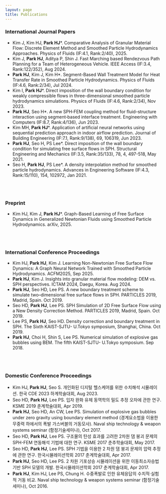 ```yaml
---
layout: page
title: Publications
---
```


### International Journal Papers
* Kim J, Kim HJ, **Park HJ***. Comparative Analysis of Granular Material Flow: Discrete Element Method and Smoothed Particle Hydrodynamics Approaches. Physics of Fluids (IF:4.1, Rank:2/40), 2025.
* Kim J, **Park HJ**, Aditya P, Shin J. Fast Marching based Rendezvous Path Planning for a Team of Heterogeneous Vehicle. IEEE Access (IF:3.4, Rank:122/352), Aug 2024.
* **Park HJ**, Kim J, Kim H*. Segment-Based Wall Treatment Model for Heat Transfer Rate in Smoothed Particle Hydrodynamics. Physics of Fluids (IF:4.6, Rank:2/34), Jul 2024.
* Kim I,	**Park HJ***. Direct imposition of the wall boundary condition for weakly compressible flows in three-dimensional smoothed particle hydrodynamics simulations. Physics of Fluids (IF:4.6, Rank:2/34), Nov 2023.
*	**Park HJ**, Seo H*. A new SPH‑FEM coupling method for fluid–structure interaction using segment‑based interface treatment. Engineering with Computers (IF:8.7, Rank:4/136), Jun 2023.
*	Kim MH, **Park HJ***. Application of artificial neural networks using sequential prediction approach in indoor airflow prediction. Journal of Building Engineering (IF:7.1, Rank:9/138), 69, 106319, Jun 2023.
*	**Park HJ**, Seo H, PS Lee*. Direct imposition of the wall boundary condition for simulating free surface flows in SPH. Structural Engineering and Mechanics (IF:3.5, Rank:35/133), 78, 4, 497-518, May 2021.
* Seo H, **Park HJ**, PS Lee*. A density interpolation method for smoothed particle hydrodynamics. Advances in Engineering Software (IF:4.3, Rank:15/110), 154, 102972, Jan 2021.
<br/>
<br/>

### Preprint
* Kim HJ, Kim J, **Park HJ***. Graph-Based Learning of Free Surface Dynamics in Generalized Newtonian Fluids using Smoothed Particle Hydrodynamics. arXiv, 2025.
<br/>
<br/>

### International Conference Proceedings
* Kim HJ, **Park HJ**, Kim J. Learning Non-Newtonian Free Surface Flow Dynamics: A Graph Neural Network Trained with Smoothed Particle Hydrodynamics. ACFM2025, Sep 2025.
* **Park HJ**, Kim J. Insights into granular material flow modeling: DEM vs. SPH perspectives. ICTAM 2024, Daegu, Korea. Aug 2024.
* **Park HJ**, Seo HD, Lee PS. A new boundary treatment scheme to simulate two–dimensional free surface flows in SPH. PARTICLES 2019, Madrid, Spain. Oct 2019.
* Seo HD, **Park HJ**, Lee PS. SPH Simulation of 2D Free Surface Flow using a New Density Correction Method. PARTICLES 2019, Madrid, Spain. Oct 2019.
* Lee PS, **Park HJ**, Seo HD. Density correction and boundary treatment in SPH. The Sixth KAIST-SJTU- U.Tokyo symposium, Shanghai, China. Oct 2019.
* **Park HJ**, Choi H, Shin S, Lee PS. Numerical simulation of explosive gas bubbles using BEM. The fifth KAIST-SJTU- U.Tokyo symposium. Sep 2018.
<br/>
<br/>

### Domestic Conference Proceedings
* Kim HJ, **Park HJ**, Seo S. 개인화된 디지털 헬스케어를 위한 수치해석 시뮬레이션. 한국 CDE 2023 하계학술대회, Aug 2023.
* Seo HD, **Park HJ**, Lee PS. 입자 완화 유체 동역학의 밀도 추정 오차에 관한 연구. KSME 2019 춘계학술대회, Apr 2019.
* **Park HJ**, Seo HD, An CW, Lee PS. Simulation of explosive gas bubbles under zero gravity using boundary element method (경계요소법을 이용한 무중력 하에서의 폭발 가스버블의 거동모사). Naval ship technology & weapon systems seminar (함정기술세미나), Oct 2017.
* Seo HD, **Park HJ**, Lee PS. 구조물의 탄성 효과를 고려한 2차원 댐 붕괴 문제의 SPH-FEM 연동해석 기법에 대한 연구. KSME 2017 춘추학술대회, May 2017.
* Seo HD, **Park HJ**, Lee PS. SPH 기법을 이용한 2 차원 댐 붕괴 문제의 압력 추정에 관한 연구. 한국시뮬레이션학회 2017 춘계학술대회, Apr 2017.
* **Park HJ**, Seo HD, Lee PS. 2 차원 기포상승 시뮬레이션을 위한 이동최소자승법 기반 SPH 모델의 개발. 한국시뮬레이션학회 2017 춘계학술대회, Apr 2017.
* **Park HJ**, Kim HJ, Lee PS, Chung H. 수중폭발로 인한 유체응답의 수치적·실험적 거동 비교. Naval ship technology & weapon systems seminar (함정기술세미나), Oct 2016.
  
     
